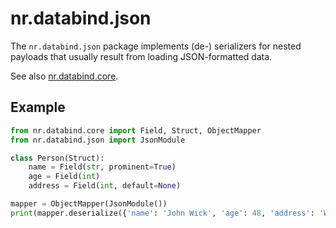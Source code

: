 # nr.databind.json

The `nr.databind.json` package implements (de-) serializers for nested payloads that usually
result from loading JSON-formatted data.

See also [nr.databind.core](https://git.niklasrosenstein.com/NiklasRosenstein/nr/src/branch/master/nr.databind.core).

## Example

```py
from nr.databind.core import Field, Struct, ObjectMapper
from nr.databind.json import JsonModule

class Person(Struct):
    name = Field(str, prominent=True)
    age = Field(int)
    address = Field(int, default=None)

mapper = ObjectMapper(JsonModule())
print(mapper.deserialize({'name': 'John Wick', 'age': 48, 'address': 'Wicked St.'}))  # Person(name='John Wick')
```
